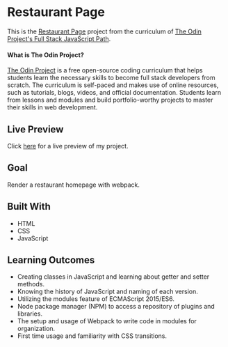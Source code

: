 # Restaurant Page

This is the [Restaurant Page](https://www.theodinproject.com/paths/full-stack-javascript/courses/javascript/lessons/restaurant-page) project from the curriculum of [The Odin Project's Full Stack JavaScript Path](https://www.theodinproject.com/paths/full-stack-javascript/courses/javascript).

#### What is The Odin Project?

[The Odin Project](https://www.theodinproject.com/about) is a free open-source coding curriculum that helps students learn the necessary skills to become full stack developers from scratch. The curriculum is self-paced and makes use of online resources, such as tutorials, blogs, videos, and official documentation. Students learn from lessons and modules and build portfolio-worthy projects to master their skills in web development.

## Live Preview

Click [here](https://cineonizer.github.io/restaurant-page/) for a live preview of my project.

## Goal

Render a restaurant homepage with webpack.

## Built With

* HTML
* CSS
* JavaScript

## Learning Outcomes

* Creating classes in JavaScript and learning about getter and setter methods.
* Knowing the history of JavaScript and naming of each version.
* Utilizing the modules feature of ECMAScript 2015/ES6.
* Node package manager (NPM) to access a repository of plugins and libraries.
* The setup and usage of Webpack to write code in modules for organization.
* First time usage and familiarity with CSS transitions.
